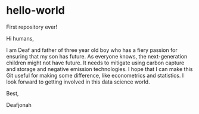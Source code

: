 # hello-world
First repository ever!

Hi humans,

I am Deaf and father of three year old boy who has a fiery passion for ensuring that my son has future. As everyone knows, the next-generation children might not have future. It needs to mitigate using carbon capture and storage and negative emission technologies. I hope that I can make this Git useful for making some difference, like econometrics and statistics. I look forward to getting involved in this data science world.

Best,

Deafjonah
